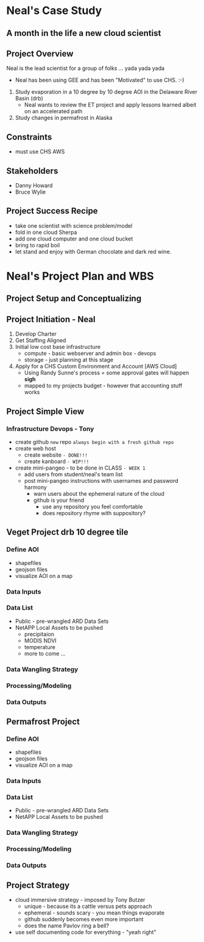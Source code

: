 # Neal's Case Study

## A month in the life a new cloud scientist

## Project Overview

Neal is the lead scientist for a group of folks ... yada yada yada
- Neal has been using GEE and has been "Motivated" to use CHS. :-)

1. Study evaporation in a 10 degree by 10 degree AOI in the Delaware River Basin (drb)
	- Neal wants to review the ET project and apply lessons learned albeit on an accelerated path
2. Study changes in permafrost in Alaska


## Constraints
- must use CHS AWS

## Stakeholders

- Danny Howard
- Bruce Wylie


## Project Success Recipe
- take one scientist with science problem/model
- fold in one cloud Sherpa
- add one cloud computer and one cloud bucket
- bring to rapid boil
- let stand and enjoy with German chocolate and dark red wine.


# Neal's Project Plan and WBS

## Project Setup and Conceptualizing

## Project Initiation - Neal
1. Develop Charter
2. Get Staffing Aligned
3. Initial low cost base infrastructure
	- compute - basic webserver and admin box - devops
	- storage - just planning at this stage
4. Apply for a CHS Custom Environment and Account [AWS Cloud] 
	- Using Randy Sunne's process = some approval gates will happen **sigh** 
	- mapped to my projects budget - however that accounting stuff works

## Project Simple View

### Infrastructure Devops - Tony
- create github `new` repo `always begin with a fresh github repo`
- create web host
	- create website  `- DONE!!!`
	- create kanboard `- WIP!!!`
- create mini-pangeo - to be done in CLASS `- WEEK 1`
	- add users from student/neal's team list
	- post mini-pangeo instructions with usernames and password harmony
		- warn users about the ephemeral nature of the cloud
		- github is your friend
			- use any repository you feel comfortable
			- does repository rhyme with suppository?

## Veget Project drb 10 degree tile
### Define AOI
- shapefiles
- geojson files
- visualize AOI on a map
### Data Inputs
### Data List
- Public - pre-wrangled ARD Data Sets
- NetAPP Local Assets to be pushed
	- precipitaion
	- MODIS NDVI
	- temperature
	- more to come ...
		
### Data Wangling Strategy

### Processing/Modeling

### Data Outputs

## Permafrost Project 
### Define AOI
- shapefiles
- geojson files
- visualize AOI on a map
### Data Inputs
### Data List
- Public - pre-wrangled ARD Data Sets
- NetAPP Local Assets to be pushed
		
### Data Wangling Strategy

### Processing/Modeling

### Data Outputs


## Project Strategy

- cloud immersive strategy - imposed by Tony Butzer
	- unique - because its a cattle versus pets approach
	- ephemeral - sounds scary - you mean things evaporate
	- github suddenly becomes even more important
	- does the name Pavlov ring a bell?
- use self documenting code for everything - "yeah right"



